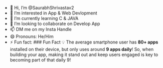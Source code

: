 - 👋 Hi, I’m @SaurabhShrivastav2
- 👀 I’m interested in App & Web Devlopment
- 🌱 I’m currently learning C & JAVA
- 💞️ I’m looking to collaborate on Develop App
- 📫 DM me on my Insta Handle
- 😄 Pronouns: He/Him
- ⚡ Fun fact: ### Fun Fact 💡
The average smartphone user has **80+ apps** installed on their device, but only uses around **9 apps daily**! So, when building your app, making it stand out and keep users engaged is key to becoming part of that daily 9!

